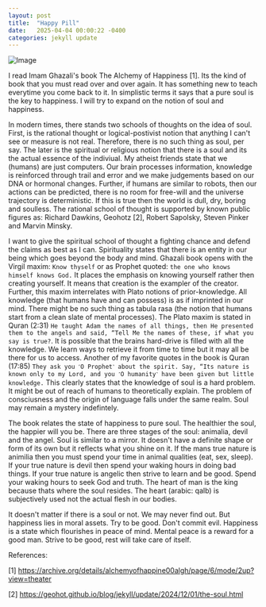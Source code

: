 ```yaml
---
layout: post
title:  "Happy Pill"
date:   2025-04-04 00:00:22 -0400
categories: jekyll update
---
```


![Image]({{site.baseurl}}/assets/images/books.PNG)

I read Imam Ghazali's book The Alchemy of Happiness [1]. Its the kind of book that you must read over and over again. It has something new to teach everytime you come back to it. In simplistic terms it says that a pure soul is the key to happiness. I will try to expand on the notion of soul and happiness.

In modern times, there stands two schools of thoughts on the idea of soul. First, is the rational thought or logical-postivist notion that anything I can't see or measure is not real. Therefore, there is no such thing as soul, per say. The later is the spiritual or religious notion that there is a soul and its the actual essence of the indiviual. My atheist friends state that we (humans) are just computers. Our brain processes information, knowledge is reinforced through trail and error and we make judgements based on our DNA or hormonal changes. Further, if humans are similar to robots, then our actions can be predicted, there is no room for free-will and the universe trajectory is deterministic. If this is true then the world is dull, dry, boring and soulless. The rational school of thought is supported by known public figures as: Richard Dawkins, Geohotz [2], Robert Sapolsky, Steven Pinker and Marvin Minsky. 

I want to give the spiritual school of thought a fighting chance and defend the claims as best as I can. Spirituality states that there is an entity in our being which goes beyond the body and mind. Ghazali book opens with the Virgil maxim: `Know thyself` or as Prophet quoted: `the one who knows himself knows God.` It places the emphasis on knowing yourself rather then creating yourself. It means that creation is the exampler of the creator. Further, this maxim interrelates with Plato notions of prior-knowledge. All knowledge (that humans have and can possess) is as if imprinted in our mind. There might be no such thing as tabula rasa (the notion that humans start from a clean slate of mental processes). The Plato maxim is stated in Quran (2:31) `He taught Adam the names of all things, then He presented them to the angels and said, “Tell Me the names of these, if what you say is true?`. It is possible that the brains hard-drive is filled with all the knowledge. We learn ways to retrieve it from time to time but it may all be there for us to access. Another of my favorite quotes in the book is Quran (17:85) `They ask you ˹O Prophet˺ about the spirit. Say, “Its nature is known only to my Lord, and you ˹O humanity˺ have been given but little knowledge.` This clearly states that the knowledge of soul is a hard problem. It might be out of reach of humans to theoretically explain. The problem of consciusness and the origin of language falls under the same realm. Soul may remain a mystery indefintely. 

The book relates the state of happiness to pure soul. The healthier the soul, the happier will you be. There are three stages of the soul: animalia, devil and the angel. Soul is similar to a mirror. It doesn't have a definite shape or form of its own but it reflects what you shine on it. If the mans true nature is animilia then you must spend your time in animal qualities (eat, sex, sleep). If your true nature is devil then spend your waking hours in doing bad things. If your true nature is angelic then strive to learn and be good. Spend your waking hours to seek God and truth. The heart of man is the king because thats where the soul resides. The heart (arabic: qalb) is subjectively used not the actual flesh in our bodies. 

It doesn't matter if there is a soul or not. We may never find out. But happiness lies in moral assets. Try to be good. Don't commit evil. Happiness is a state which flourishes in peace of mind. Mental peace is a reward for a good man. Strive to be good, rest will take care of itself.

References:

[1] https://archive.org/details/alchemyofhappine00algh/page/6/mode/2up?view=theater

[2] https://geohot.github.io/blog/jekyll/update/2024/12/01/the-soul.html
